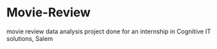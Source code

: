 # Movie-Review
movie review data analysis project done for an internship in Cognitive IT solutions, Salem

